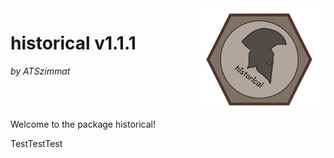 <div style="overflow: hidden;">
  <img src="images/Logo_historical_end.jpg" width="200" style="float: right; margin-left: 20px;">
  <h1>historical v1.1.1</h1>
  <p><em>by ATSzimmat</em></p>
</div>

Welcome to the package historical!

TestTestTest